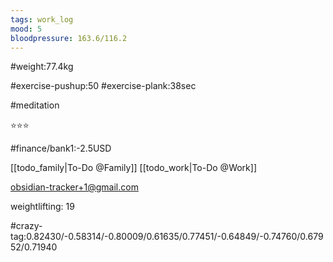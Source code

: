 ```yaml
---
tags: work_log
mood: 5
bloodpressure: 163.6/116.2
---
```


#weight:77.4kg

#exercise-pushup:50
#exercise-plank:38sec

#meditation

⭐⭐⭐

#finance/bank1:-2.5USD

[[todo_family|To-Do @Family]]
[[todo_work|To-Do @Work]]

obsidian-tracker+1@gmail.com

weightlifting: 19

#crazy-tag:0.82430/-0.58314/-0.80009/0.61635/0.77451/-0.64849/-0.74760/0.67952/0.71940

